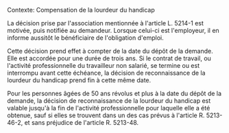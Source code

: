 Contexte: Compensation de la lourdeur du handicap

La décision prise par l'association mentionnée à l'article L. 5214-1 est motivée, puis notifiée au demandeur. Lorsque celui-ci est l'employeur, il en informe aussitôt le bénéficiaire de l'obligation d'emploi.

Cette décision prend effet à compter de la date du dépôt de la demande. Elle est accordée pour une durée de trois ans. Si le contrat de travail, ou l'activité professionnelle du travailleur non salarié, se termine ou est interrompu avant cette échéance, la décision de reconnaissance de la lourdeur du handicap prend fin à cette même date.

Pour les personnes âgées de 50 ans révolus et plus à la date du dépôt de la demande, la décision de reconnaissance de la lourdeur du handicap est valable jusqu'à la fin de l'activité professionnelle pour laquelle elle a été obtenue, sauf si elles se trouvent dans un des cas prévus à l'article R. 5213-46-2, et sans préjudice de l'article R. 5213-48.